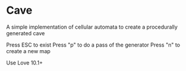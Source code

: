 # Cave
A simple implementation of cellular automata to create a procedurally generated cave

Press ESC to exist
Press "p" to do a pass of the generator
Press "n" to create a new map

Use Love 10.1+
